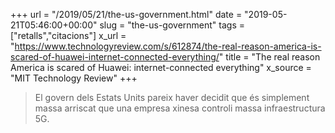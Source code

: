 +++
url = "/2019/05/21/the-us-government.html"
date = "2019-05-21T05:46:00+00:00"
slug = "the-us-government"
tags = ["retalls","citacions"]
x_url = "https://www.technologyreview.com/s/612874/the-real-reason-america-is-scared-of-huawei-internet-connected-everything/"
title = "The real reason America is scared of Huawei: internet-connected everything"
x_source = "MIT Technology Review"
+++

> El govern dels Estats Units pareix haver decidit que és simplement massa arriscat que una empresa xinesa controli massa infraestructura 5G.
